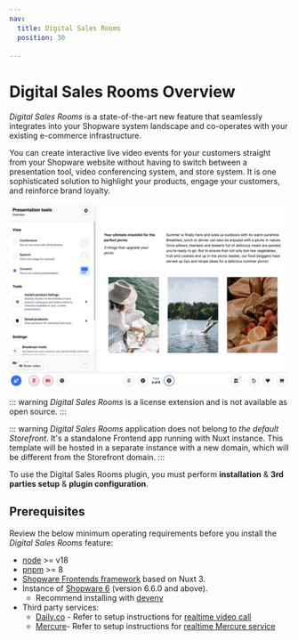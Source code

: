 ```yaml
---
nav:
  title: Digital Sales Rooms
  position: 30

---
```


# Digital Sales Rooms Overview

*Digital Sales Rooms* is a state-of-the-art new feature that seamlessly integrates into your Shopware system landscape and co-operates with your existing e-commerce infrastructure.

You can create interactive live video events for your customers straight from your Shopware website without having to switch between a presentation tool, video conferencing system, and store system. It is one sophisticated solution to highlight your products, engage your customers, and reinforce brand loyalty.

![ ](../../assets/products-digitalSalesRooms.png)

::: warning
*Digital Sales Rooms* is a license extension and is not available as open source.
:::

::: warning
*Digital Sales Rooms* application does not belong to *the default Storefront*. It's a standalone Frontend app running with Nuxt instance. This template will be hosted in a separate instance with a new domain, which will be different from the Storefront domain.
:::

To use the Digital Sales Rooms plugin, you must perform **installation** & **3rd parties setup** & **plugin configuration**.

## Prerequisites

Review the below minimum operating requirements before you install the *Digital Sales Rooms* feature:

* [node](https://nodejs.org/en) >= v18
* [pnpm](https://pnpm.io/installation) >= 8
* [Shopware Frontends framework](https://frontends.shopware.com/) based on Nuxt 3.
* Instance of [Shopware 6](../../guides/installation) (version 6.6.0 and above).
  * Recommend installing with [devenv](../../guides/installation/devenv)
* Third party services:
  * [Daily.co](https://daily.co/) - Refer to setup instructions for [realtime video call](./setup-3rd-party/realtime-video-dailyco.md)
  * [Mercure](https://mercure.rocks/)- Refer to setup instructions for [realtime Mercure service](./setup-3rd-party/realtime-service-mercure.md)
